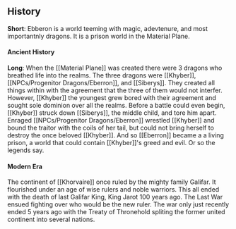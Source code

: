 ## History
**Short**: Ebberon is a world teeming with magic, adevtenure, and most importantnly dragons. It is a prison world in the Material Plane.

#### Ancient History
**Long**: When the [[Material Plane]] was created there were 3 dragons who breathed life into the realms. The three dragons were [[Khyber]], [[NPCs/Progenitor Dragons/Eberron]], and [[Siberys]]. They created all things within with the agreement that the three of them would not interfer. However, [[Khyber]] the youngest grew bored with their agreement and sought sole dominion over all the realms. Before a battle could even begin, [[Khyber]] struck down [[Siberys]], the middle child, and tore him apart. Enraged [[NPCs/Progenitor Dragons/Eberron]] wrestled [[Khyber]] and bound the traitor with the coils of her tail, but could not bring herself to destroy the once beloved [[Khyber]]. And so [[Eberron]] became a  a living prison, a world that could contain [[Khyber]]'s greed and evil. Or so the legends say.

#### Modern Era
The continent of [[Khorvaire]] once ruled by the mighty family Galifar. It flourished under an age of wise rulers and noble warriors. This all ended with the death of last Galifar King, King Jarot 100 years ago. The Last War ensued fighting over who would be the new ruler. The war only just recently ended 5 years ago with the Treaty of Thronehold spliting the former united continent into several nations.